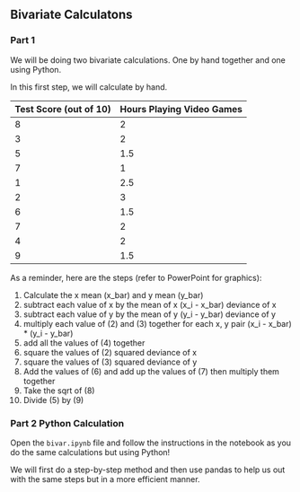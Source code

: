 ## Bivariate Calculatons


### Part 1

We will be doing two bivariate calculations. One by hand together and one using Python.

In this first step, we will calculate by hand.

| Test Score (out of 10) | Hours Playing Video Games |
|------------------------|---------------------------|
| 8                      |2                          |
| 3                      |2                          |
| 5                      |1.5                        |     
| 7                      |1                          |
| 1                      |2.5                        |
| 2                      |3                          |
| 6                      |1.5                        |
| 7                      |2                          |
| 4                      |2                          |
| 9                      |1.5                        |


As a reminder, here are the steps (refer to PowerPoint for graphics):

1. Calculate the x mean (x_bar) and y mean (y_bar)
2. subtract each value of x by the mean of x (x_i - x_bar) deviance of x
3. subtract each value of y by the mean of y (y_i - y_bar) deviance of y
4. multiply each value of (2) and (3) together for each x, y pair (x_i - x_bar) * (y_i - y_bar)
5. add all the values of (4) together
6. square the values of (2) squared deviance of x
7. square the values of (3) squared deviance of y
8. Add the values of (6) and add up the values of (7) then multiply them together
9. Take the sqrt of (8)
10. Divide (5) by (9)


### Part 2 Python Calculation

Open the `bivar.ipynb` file and follow the instructions in the notebook as you do the same calculations but using Python!

We will first do a step-by-step method and then use pandas to help us out with the same steps but in a more efficient manner.

